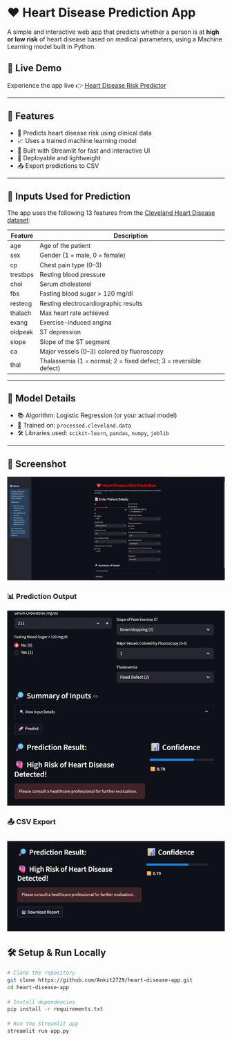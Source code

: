 # ❤️ Heart Disease Prediction App

A simple and interactive web app that predicts whether a person is at **high or low risk** of heart disease based on medical parameters, using a Machine Learning model built in Python.
## 🚀 Live Demo

Experience the app live 👉 [Heart Disease Risk Predictor](https://heart-disease-app-9tjbz6xoedfgzqbrjaekgs.streamlit.app/)

---

## 🚀 Features

- 🔢 Predicts heart disease risk using clinical data
- 📈 Uses a trained machine learning model
- 🧠 Built with Streamlit for fast and interactive UI
- 💾 Deployable and lightweight
- 📤 Export predictions to CSV

---

## 🧪 Inputs Used for Prediction

The app uses the following 13 features from the [Cleveland Heart Disease dataset](https://archive.ics.uci.edu/ml/datasets/heart+Disease):

| Feature | Description |
|--------|-------------|
| age | Age of the patient |
| sex | Gender (1 = male, 0 = female) |
| cp | Chest pain type (0–3) |
| trestbps | Resting blood pressure |
| chol | Serum cholesterol |
| fbs | Fasting blood sugar > 120 mg/dl |
| restecg | Resting electrocardiographic results |
| thalach | Max heart rate achieved |
| exang | Exercise-induced angina |
| oldpeak | ST depression |
| slope | Slope of the ST segment |
| ca | Major vessels (0–3) colored by fluoroscopy |
| thal | Thalassemia (1 = normal; 2 = fixed defect; 3 = reversible defect) |

---

## 🤖 Model Details

- 📚 Algorithm: Logistic Regression (or your actual model)
- 🧠 Trained on: `processed.cleveland.data`
- 🛠 Libraries used: `scikit-learn`, `pandas`, `numpy`, `joblib`

---

## 📸 Screenshot

![App Screenshot](s_lit.png) 
### 📊 Prediction Output
![Prediction Result](s_lit2.png)

### 📤 CSV Export
![Export Button](s_lit4.png)
---

## 🛠 Setup & Run Locally

```bash
# Clone the repository
git clone https://github.com/Ankit2729/heart-disease-app.git
cd heart-disease-app

# Install dependencies
pip install -r requirements.txt

# Run the Streamlit app
streamlit run app.py
